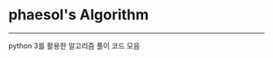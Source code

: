  # phaesol's Algorithm                           
------------                            

python 3를 활용한 알고리즘 풀이 코드 모음  

